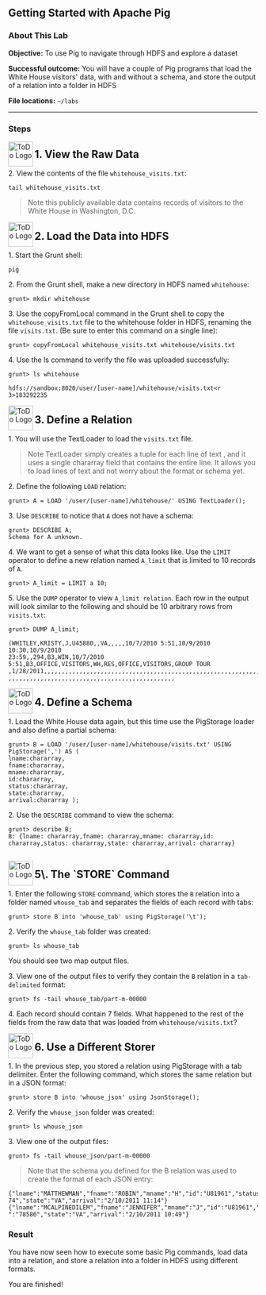 ## Getting Started with Apache Pig

### About This Lab

**Objective:** To use Pig to navigate through HDFS and explore a dataset

**Successful outcome:** You will have a couple of Pig programs that load the White House visitors' data, with and without a schema, and store the output of a relation into a folder in HDFS

**File locations:** `~/labs`

---
### Steps

<!--STEP-->

<img src="https://user-images.githubusercontent.com/558905/40613898-7a6c70d6-624e-11e8-9178-7bde851ac7bd.png" align="left" width="50" height="50" title="ToDo Logo"> 
<h2>1. View the Raw Data</h2>

2\.  View the contents of the file `whitehouse_visits.txt`:

```
tail whitehouse_visits.txt
```

> Note  this publicly available data contains records of visitors to the White House in Washington, D.C.



<!--STEP-->

<img src="https://user-images.githubusercontent.com/558905/40613898-7a6c70d6-624e-11e8-9178-7bde851ac7bd.png" align="left" width="50" height="50" title="ToDo Logo"> 
<h2>2. Load the Data into HDFS</h2>

1\.  Start the Grunt shell:

```
pig
```

2\.  From the Grunt shell, make a new directory in HDFS named `whitehouse`:

```
grunt> mkdir whitehouse
```

3\.  Use the copyFromLocal command in the Grunt shell to copy the `whitehouse_visits.txt` file to the whitehouse folder in HDFS, renaming the file `visits.txt`. (Be sure to enter this command on a single line):

```
grunt> copyFromLocal whitehouse_visits.txt whitehouse/visits.txt
```

4\.  Use the ls command to verify the file was uploaded successfully:
```
grunt> ls whitehouse 

hdfs://sandbox:8020/user/[user-name]/whitehouse/visits.txt<r 3>183292235
```



<!--STEP-->

<img src="https://user-images.githubusercontent.com/558905/40613898-7a6c70d6-624e-11e8-9178-7bde851ac7bd.png" align="left" width="50" height="50" title="ToDo Logo"> 
<h2>3. Define a Relation</h2>

1\.  You will use the TextLoader to load the `visits.txt` file.

> Note  TextLoader simply creates a tuple for each line of text , and it uses a single chararray field that contains the entire line. It allows you to load lines of text and not worry about the format or schema yet.

2\.  Define the following `LOAD` relation:

```
grunt> A = LOAD '/user/[user-name]/whitehouse/' USING TextLoader();
```

3\.  Use `DESCRIBE` to notice that `A` does not have a schema:
```
grunt> DESCRIBE A; 
Schema for A unknown.
```

4\.  We want to get a sense of what this data looks like. Use the `LIMIT` operator to define a new relation named `A_limit` that is limited to 10 records of `A`.

```
grunt> A_limit = LIMIT a 10;
```

5\.  Use the `DUMP` operator to view `A_limit relation`. Each row in the output will look similar to the following and should be 10 arbitrary rows from `visits.txt`:

```
grunt> DUMP A_limit;
```
```
(WHITLEY,KRISTY,J,U45880,,VA,,,,,10/7/2010 5:51,10/9/2010 10:30,10/9/2010
23:59,,294,B3,WIN,10/7/2010 5:51,B3,OFFICE,VISITORS,WH,RES,OFFICE,VISITORS,GROUP TOUR ,1/28/2011,,,,,,,,,,,,,,,,,,,,,,,,,,,,,,,,,,,,,,,,,,,,,,,,,,,,,,,,,,,,,,,,,,, ,,,,,,,,,,,,,,,,,,,,,,,,,,,,,,,,,,,,,,,,,,,,,,, 
```

<!--STEP-->

<img src="https://user-images.githubusercontent.com/558905/40613898-7a6c70d6-624e-11e8-9178-7bde851ac7bd.png" align="left" width="50" height="50" title="ToDo Logo"> 
<h2>4. Define a Schema</h2>

1\.  Load the White House data again, but this time use the PigStorage loader and also define a partial schema:

```
grunt> B = LOAD '/user/[user-name]/whitehouse/visits.txt' USING PigStorage(',') AS ( 
lname:chararray,
fname:chararray,
mname:chararray,
id:chararray, 
status:chararray, 
state:chararray, 
arrival:chararray );
```

2\.  Use the `DESCRIBE` command to view the schema:

```
grunt> describe B;
B: {lname: chararray,fname: chararray,mname: chararray,id: chararray,status: chararray,state: chararray,arrival: chararray}
 
```



<!--STEP-->

<img src="https://user-images.githubusercontent.com/558905/40613898-7a6c70d6-624e-11e8-9178-7bde851ac7bd.png" align="left" width="50" height="50" title="ToDo Logo"> 
<h2>5\. The `STORE` Command</h2>

1\.  Enter the following `STORE` command, which stores the `B` relation into a folder named `whouse_tab` and separates the fields of each record with tabs:
```
grunt> store B into 'whouse_tab' using PigStorage('\t');
```

2\.  Verify the `whouse_tab` folder was created:
```
grunt> ls whouse_tab
```

You should see two map output files.

3\.  View one of the output files to verify they contain the `B` relation in a `tab-delimited` format:

```
grunt> fs -tail whouse_tab/part-m-00000
```

4\.  Each record should contain 7 fields. 
What happened to the rest of the fields from the raw data that was loaded from `whitehouse/visits.txt`?




<!--STEP-->

<img src="https://user-images.githubusercontent.com/558905/40613898-7a6c70d6-624e-11e8-9178-7bde851ac7bd.png" align="left" width="50" height="50" title="ToDo Logo"> 
<h2>6. Use a Different Storer</h2>

1\.  In the previous step, you stored a relation using PigStorage with a tab delimiter. Enter the following command, which stores the same relation but in a JSON format:
```
grunt> store B into 'whouse_json' using JsonStorage();
```

2\.  Verify the `whouse_json` folder was created:
```
grunt> ls whouse_json
```

3\.  View one of the output files:
```
grunt> fs -tail whouse_json/part-m-00000
```

> Note  that the schema you defined for the B relation was used to create the format of each JSON entry:
```
{"lname":"MATTHEWMAN","fname":"ROBIN","mname":"H","id":"U81961","status":"735 74","state":"VA","arrival":"2/10/2011 11:14"} {"lname":"MCALPINEDILEM","fname":"JENNIFER","mname":"J","id":"U81961","status ":"78586","state":"VA","arrival":"2/10/2011 10:49"}
```

### Result

You have now seen how to execute some basic Pig commands, load data into a relation, and store a relation into a folder in HDFS using different formats.

You are finished!
